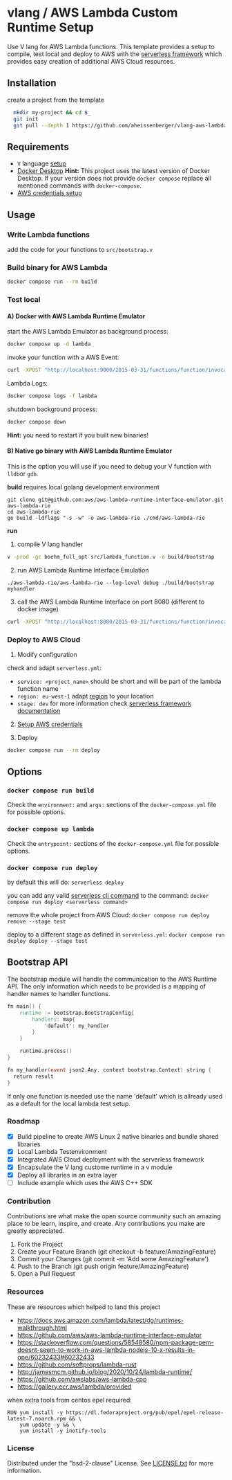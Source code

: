 # vlang / AWS Lambda Custom Runtime Setup

Use V lang for AWS Lambda functions. This template provides a setup 
to  compile, test local and deploy to AWS with the [serverless framework](https://www.serverless.com/framework/docs/providers/aws/guide/intro/) which provides easy creation of additional AWS Cloud resources.
## Installation 

create a project from the template

```bash
  mkdir my-project && cd $_
  git init
  git pull --depth 1 https://github.com/aheissenberger/vlang-aws-lambda.git
```

## Requirements

* `V` language [setup](https://vlang.io)
* [Docker Desktop](https://www.docker.com/products/docker-desktop)
  **Hint:** This project uses the latest version of Docker Desktop. If your version does not provide `docker compose` replace all mentioned commands with `docker-compose`.
* [AWS credentials setup](https://docs.aws.amazon.com/serverless-application-model/latest/developerguide/serverless-getting-started-set-up-credentials.html)

## Usage

### Write Lambda functions

add the code for your functions to `src/bootstrap.v`

### Build binary for AWS Lambda

```sh
docker compose run --rm build
```

### Test local 
#### A) Docker with AWS Lambda Runtime Emulator

start the AWS Lambda Emulator as background process:
```sh
docker compose up -d lambda
```

invoke your function with a AWS Event:
```sh
curl -XPOST "http://localhost:9000/2015-03-31/functions/function/invocations" -d '{"payload":"hello world!"}'
```

Lambda Logs:
```sh
docker compose logs -f lambda
```

shutdown background process:
```sh
docker compose down
```
**Hint:** you need to restart if you built new binaries!

#### B) Native go binary with AWS Lambda Runtime Emulator

This is the option you will use if you need to debug your V function with `lldb`or `gdb`.

**build**
requires local golang development environment
```
git clone git@github.com:aws/aws-lambda-runtime-interface-emulator.git aws-lambda-rie
cd aws-lambda-rie
go build -ldflags "-s -w" -o aws-lambda-rie ./cmd/aws-lambda-rie
```

**run**
1. compile V lang handler
```sh
v -prod -gc boehm_full_opt src/lambda_function.v -o build/bootstrap
```

2. run AWS Lambda Runtime Interface Emulation
```
./aws-lambda-rie/aws-lambda-rie --log-level debug ./build/bootstrap myhandler
```
3. call the AWS Lambda Runtime Interface on port 8080 (different to docker image)

```sh
curl -XPOST "http://localhost:8080/2015-03-31/functions/function/invocations" -d '{"payload":"hello world!"}'
```

### Deploy to AWS Cloud

1. Modify configuration

check and adapt  `serverless.yml`:
* `service: <project_name>` should be short and will be part of the lambda function name
* `region: eu-west-1` adapt [region](https://docs.aws.amazon.com/general/latest/gr/lambda-service.html) to your location
* `stage: dev`
for more information check [serverless framework documentation](https://www.serverless.com/framework/docs/providers/aws/guide/serverless.yml/)

2. [Setup AWS credentials](https://docs.aws.amazon.com/serverless-application-model/latest/developerguide/serverless-getting-started-set-up-credentials.html)

3. Deploy
```sh
docker compose run --rm deploy
```

## Options

### `docker compose run build`

Check the `environment:` and `args:` sections of the `docker-compose.yml` file for possible options.

### `docker compose up lambda`

Check the `entrypoint:` sections of the `docker-compose.yml` file for possible options.

### `docker compose run deploy`

by default this will do:
`serverless deploy`

you can add any valid [serverless cli command](https://www.serverless.com/framework/docs/providers/aws/cli-reference/) to the command:
`docker compose run deploy <serverless command>`

remove the whole project from AWS Cloud:
`docker compose run deploy remove --stage test`

deploy to a different stage as defined in `serverless.yml`:
`docker compose run deploy deploy --stage test`

## Bootstrap API

The bootstrap module will handle the communication to the AWS Runtime API.
The only information which needs to be provided is a mapping of handler names to handler functions.

```v
fn main() {
	runtime := bootstrap.BootstrapConfig{
		handlers: map{
			'default': my_handler
		}
	}

	runtime.process()
}

fn my_handler(event json2.Any, context bootstrap.Context) string {
  return result
}
```
If only one function is needed use the name 'default' which is allready used as a default for the local lambda test setup.

### Roadmap

 - [X] Build pipeline to create AWS Linux 2 native binaries and bundle shared libraries
 - [X] Local Lambda Testenvironment
 - [X] Integrated AWS Cloud deployment with the serverless framework 
 - [X] Encapsulate the V lang custome runtime in a v module
 - [X] Deploy all libraries in an extra layer
 - [ ] Include example which uses the AWS C++ SDK

### Contribution

Contributions are what make the open source community such an amazing place to be learn, inspire, and create. Any contributions you make are greatly appreciated.

1. Fork the Project
1. Create your Feature Branch (git checkout -b feature/AmazingFeature)
1. Commit your Changes (git commit -m 'Add some AmazingFeature')
1. Push to the Branch (git push origin feature/AmazingFeature)
1. Open a Pull Request

### Resources
These are resources which helped to land this project
* https://docs.aws.amazon.com/lambda/latest/dg/runtimes-walkthrough.html
* https://github.com/aws/aws-lambda-runtime-interface-emulator
* https://stackoverflow.com/questions/58548580/npm-package-pem-doesnt-seem-to-work-in-aws-lambda-nodejs-10-x-results-in-ope/60232433#60232433
* https://github.com/softprops/lambda-rust
* http://jamesmcm.github.io/blog/2020/10/24/lambda-runtime/
* https://github.com/awslabs/aws-lambda-cpp
* https://gallery.ecr.aws/lambda/provided

when extra tools from centos epel required:
```
RUN yum install -y https://dl.fedoraproject.org/pub/epel/epel-release-latest-7.noarch.rpm && \
    yum update -y && \
    yum install -y inotify-tools
```

### License

Distributed under the "bsd-2-clause" License. See [LICENSE.txt](LICENSE.txt) for more information.
